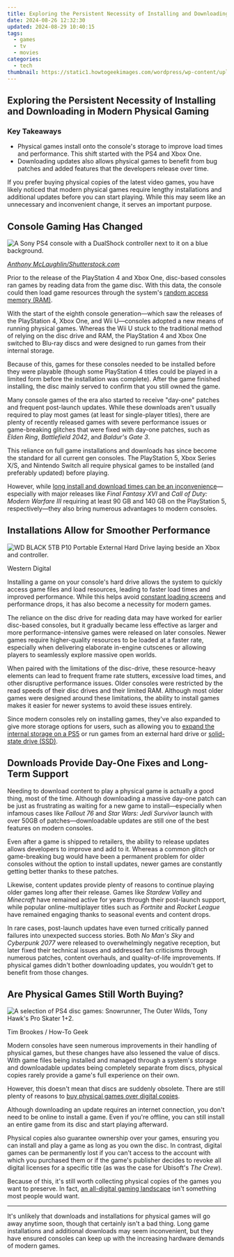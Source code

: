 ```yaml
---
title: Exploring the Persistent Necessity of Installing and Downloading in Modern Physical Gaming
date: 2024-08-26 12:32:30
updated: 2024-08-29 10:40:15
tags:
  - games
  - tv
  - movies
categories:
  - tech
thumbnail: https://static1.howtogeekimages.com/wordpress/wp-content/uploads/2024/07/stack-of-blu-ray-boxes-with-playstation-5-and-4-games-and-an-install-icon.jpg
---
```


## Exploring the Persistent Necessity of Installing and Downloading in Modern Physical Gaming

### Key Takeaways

* Physical games install onto the console's storage to improve load times and performance. This shift started with the PS4 and Xbox One.
* Downloading updates also allows physical games to benefit from bug patches and added features that the developers release over time.

 If you prefer buying physical copies of the latest video games, you have likely noticed that modern physical games require lengthy installations and additional updates before you can start playing. While this may seem like an unnecessary and inconvenient change, it serves an important purpose.

##  Console Gaming Has Changed

![A Sony PS4 console with a DualShock controller next to it on a blue background.](https://static1.howtogeekimages.com/wordpress/wp-content/uploads/2022/08/shutterstock_1335453461.jpg) 

_[Anthony McLaughlin/Shutterstock.com](https://www.shutterstock.com/image-photo/gateshead-united-kingdom-march-11th-2019-1335453461)_

 Prior to the release of the PlayStation 4 and Xbox One, disc-based consoles ran games by reading data from the game disc. With this data, the console could then load game resources through the system's [random access memory (RAM)](https://youtube-web.techidaily.com/ed-2024-approved-unlocking-youtube-success-top-video-strategies-to-explode-views/).

 With the start of the eighth console generation—which saw the releases of the PlayStation 4, Xbox One, and Wii U—consoles adopted a new means of running physical games. Whereas the Wii U stuck to the traditional method of relying on the disc drive and RAM, the PlayStation 4 and Xbox One switched to Blu-ray discs and were designed to run games from their internal storage.

 Because of this, games for these consoles needed to be installed before they were playable (though some PlayStation 4 titles could be played in a limited form before the installation was complete). After the game finished installing, the disc mainly served to confirm that you still owned the game.

 Many console games of the era also started to receive "day-one" patches and frequent post-launch updates. While these downloads aren't usually required to play most games (at least for single-player titles), there are plenty of recently released games with severe performance issues or game-breaking glitches that were fixed with day-one patches, such as _Elden Ring_, _Battlefield 2042_, and _Baldur's Gate 3_.

 This reliance on full game installations and downloads has since become the standard for all current gen consoles. The PlayStation 5, Xbox Series X/S, and Nintendo Switch all require physical games to be installed (and preferably updated) before playing.

 However, while [long install and download times can be an inconvenience](https://instagram-videos.techidaily.com/updated-in-2024-essential-tips-for-effective-instagram-video-conversations/)—especially with major releases like _Final Fantasy XVI_ and _Call of Duty: Modern Warfare III_ requiring at least 90 GB and 140 GB on the PlayStation 5, respectively—they also bring numerous advantages to modern consoles.

##  Installations Allow for Smoother Performance

![WD BLACK 5TB P10 Portable External Hard Drive laying beside an Xbox and controller.](https://static1.howtogeekimages.com/wordpress/wp-content/uploads/2022/10/HTG-Deals-10.12.22-WD_BLACK-5TB-P10-Portable-External-Hard-Drive.png) 

Western Digital

 Installing a game on your console's hard drive allows the system to quickly access game files and load resources, leading to faster load times and improved performance. While this helps avoid [constant loading screens](https://screen-activity-recording.techidaily.com/instant-screen-grabber-for-chromebooks-for-2024/) and performance drops, it has also become a necessity for modern games.

 The reliance on the disc drive for reading data may have worked for earlier disc-based consoles, but it gradually became less effective as larger and more performance-intensive games were released on later consoles. Newer games require higher-quality resources to be loaded at a faster rate, especially when delivering elaborate in-engine cutscenes or allowing players to seamlessly explore massive open worlds.

 When paired with the limitations of the disc-drive, these resource-heavy elements can lead to frequent frame rate stutters, excessive load times, and other disruptive performance issues. Older consoles were restricted by the read speeds of their disc drives and their limited RAM. Although most older games were designed around these limitations, the ability to install games makes it easier for newer systems to avoid these issues entirely.

 Since modern consoles rely on installing games, they've also expanded to give more storage options for users, such as allowing you to [expand the internal storage on a PS5](https://sim-unlock.techidaily.com/in-2024-what-to-do-if-your-iphone-14-has-bad-esn-or-blacklisted-imei-by-drfone-ios/) or run games from an external hard drive or [solid-state drive (SSD)](http://www.howtogeek.com/45359/htg-explains-whats-a-solid-state-drive-and-what-do-i-need-to-know/).

##  Downloads Provide Day-One Fixes and Long-Term Support

 Needing to download content to play a physical game is actually a good thing, most of the time. Although downloading a massive day-one patch can be just as frustrating as waiting for a new game to install—especially when infamous cases like _Fallout 76_ and _Star Wars: Jedi Survivor_ launch with over 50GB of patches—downloadable updates are still one of the best features on modern consoles.

 Even after a game is shipped to retailers, the ability to release updates allows developers to improve and add to it. Whereas a common glitch or game-breaking bug would have been a permanent problem for older consoles without the option to install updates, newer games are constantly getting better thanks to these patches.

 Likewise, content updates provide plenty of reasons to continue playing older games long after their release. Games like _Stardew Valley_ and _Minecraft_ have remained active for years through their post-launch support, while popular online-multiplayer titles such as _Fortnite_ and _Rocket League_ have remained engaging thanks to seasonal events and content drops.

 In rare cases, post-launch updates have even turned critically panned failures into unexpected success stories. Both _No Man's Sky_ and _Cyberpunk 2077_ were released to overwhelmingly negative reception, but later fixed their technical issues and addressed fan criticisms through numerous patches, content overhauls, and quality-of-life improvements. If physical games didn't bother downloading updates, you wouldn't get to benefit from those changes.

##  Are Physical Games Still Worth Buying?

![A selection of PS4 disc games: Snowrunner, The Outer Wilds, Tony Hawk's Pro Skater 1+2.](https://static1.howtogeekimages.com/wordpress/wp-content/uploads/2023/10/disc_games_ps4.jpeg) 

Tim Brookes / How-To Geek

 Modern consoles have seen numerous improvements in their handling of physical games, but these changes have also lessened the value of discs. With game files being installed and managed through a system's storage and downloadable updates being completely separate from discs, physical copies rarely provide a game's full experience on their own.

 However, this doesn't mean that discs are suddenly obsolete. There are still plenty of reasons to [buy physical games over digital copies](https://fox-boxes.techidaily.com/2024-approved-maximizing-b-roll-creative-uses-and-integration/).

 Although downloading an update requires an internet connection, you don't need to be online to install a game. Even if you're offline, you can still install an entire game from its disc and start playing afterward.

 Physical copies also guarantee ownership over your games, ensuring you can install and play a game as long as you own the disc. In contrast, digital games can be permanently lost if you can't access to the account with which you purchased them or if the game's publisher decides to revoke all digital licenses for a specific title (as was the case for Ubisoft's _The Crew_).

 Because of this, it's still worth collecting physical copies of the games you want to preserve. In fact, [an all-digital gaming landscape](https://discover-awesome.techidaily.com/how-to-convert-pdf-files-to-jpg-format-at-no-cost-using-mac-software/) isn't something most people would want.

---

 It's unlikely that downloads and installations for physical games will go away anytime soon, though that certainly isn't a bad thing. Long game installations and additional downloads may seem inconvenient, but they have ensured consoles can keep up with the increasing hardware demands of modern games.

<ins class="adsbygoogle"
     style="display:block"
     data-ad-format="autorelaxed"
     data-ad-client="ca-pub-7571918770474297"
     data-ad-slot="1223367746"></ins>



<ins class="adsbygoogle"
     style="display:block"
     data-ad-client="ca-pub-7571918770474297"
     data-ad-slot="8358498916"
     data-ad-format="auto"
     data-full-width-responsive="true"></ins>
